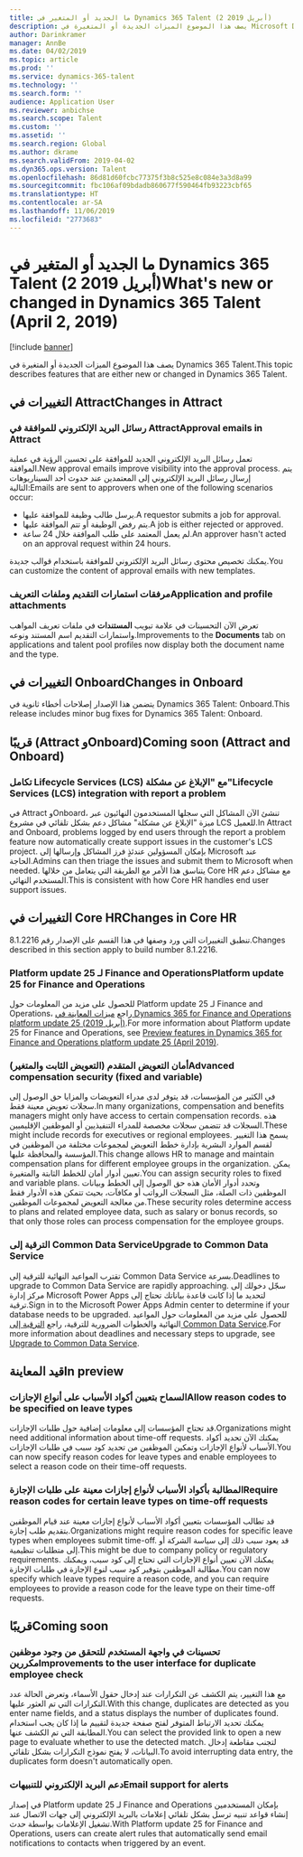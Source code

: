 ```yaml
---
title: ما الجديد أو المتغير في Dynamics 365 Talent (2 أبريل 2019)
description: يصف هذا الموضوع الميزات الجديدة أو المتغيرة في Microsoft Dynamics 365 Talent.
author: Darinkramer
manager: AnnBe
ms.date: 04/02/2019
ms.topic: article
ms.prod: ''
ms.service: dynamics-365-talent
ms.technology: ''
ms.search.form: ''
audience: Application User
ms.reviewer: anbichse
ms.search.scope: Talent
ms.custom: ''
ms.assetid: ''
ms.search.region: Global
ms.author: dkrame
ms.search.validFrom: 2019-04-02
ms.dyn365.ops.version: Talent
ms.openlocfilehash: 86d81d60fcbc77375f3b8c525e8c084e3a3d8a99
ms.sourcegitcommit: fbc106af09bdadb860677f590464fb93223cbf65
ms.translationtype: HT
ms.contentlocale: ar-SA
ms.lasthandoff: 11/06/2019
ms.locfileid: "2773683"
---
```

# <a name="whats-new-or-changed-in-dynamics-365-talent-april-2-2019"></a><span data-ttu-id="638da-103">ما الجديد أو المتغير في Dynamics 365 Talent (2 أبريل 2019)</span><span class="sxs-lookup"><span data-stu-id="638da-103">What's new or changed in Dynamics 365 Talent (April 2, 2019)</span></span>

[!include [banner](includes/banner.md)]

<span data-ttu-id="638da-104">يصف هذا الموضوع الميزات الجديدة أو المتغيرة في Dynamics 365 Talent.</span><span class="sxs-lookup"><span data-stu-id="638da-104">This topic describes features that are either new or changed in Dynamics 365 Talent.</span></span>

## <a name="changes-in-attract"></a><span data-ttu-id="638da-105">التغييرات في Attract</span><span class="sxs-lookup"><span data-stu-id="638da-105">Changes in Attract</span></span>

### <a name="approval-emails-in-attract"></a><span data-ttu-id="638da-106">رسائل البريد الإلكتروني للموافقة في Attract</span><span class="sxs-lookup"><span data-stu-id="638da-106">Approval emails in Attract</span></span>
<span data-ttu-id="638da-107">تعمل رسائل البريد الإلكتروني الجديد للموافقة على تحسين الرؤية في عملية الموافقة.</span><span class="sxs-lookup"><span data-stu-id="638da-107">New approval emails improve visibility into the approval process.</span></span> <span data-ttu-id="638da-108">يتم إرسال رسائل البريد الإلكتروني إلى المعتمدين عند حدوث أحد السيناريوهات التالية:</span><span class="sxs-lookup"><span data-stu-id="638da-108">Emails are sent to approvers when one of the following scenarios occur:</span></span>

- <span data-ttu-id="638da-109">يرسل طالب وظيفة للموافقة عليها.</span><span class="sxs-lookup"><span data-stu-id="638da-109">A requestor submits a job for approval.</span></span>
- <span data-ttu-id="638da-110">يتم رفض الوظيفة أو تتم الموافقة عليها.</span><span class="sxs-lookup"><span data-stu-id="638da-110">A job is either rejected or approved.</span></span>
- <span data-ttu-id="638da-111">لم يعمل المعتمد على طلب الموافقة خلال 24 ساعة.</span><span class="sxs-lookup"><span data-stu-id="638da-111">An approver hasn't acted on an approval request within 24 hours.</span></span>

<span data-ttu-id="638da-112">يمكنك تخصيص محتوى رسائل البريد الإلكتروني للموافقة باستخدام قوالب جديدة.</span><span class="sxs-lookup"><span data-stu-id="638da-112">You can customize the content of approval emails with new templates.</span></span>

### <a name="application-and-profile-attachments"></a><span data-ttu-id="638da-113">مرفقات استمارات التقديم وملفات التعريف</span><span class="sxs-lookup"><span data-stu-id="638da-113">Application and profile attachments</span></span>
<span data-ttu-id="638da-114">تعرض الآن التحسينات في علامة تبويب **المستندات** في ملفات تعريف المواهب واستمارات التقديم اسم المستند ونوعه.</span><span class="sxs-lookup"><span data-stu-id="638da-114">Improvements to the **Documents** tab on applications and talent pool profiles now display both the document name and the type.</span></span>

## <a name="changes-in-onboard"></a><span data-ttu-id="638da-115">التغييرات في Onboard</span><span class="sxs-lookup"><span data-stu-id="638da-115">Changes in Onboard</span></span>
<span data-ttu-id="638da-116">يتضمن هذا الإصدار إصلاحات أخطاء ثانوية في Dynamics 365 Talent: Onboard.</span><span class="sxs-lookup"><span data-stu-id="638da-116">This release includes minor bug fixes for Dynamics 365 Talent: Onboard.</span></span>

## <a name="coming-soon-attract-and-onboard"></a><span data-ttu-id="638da-117">قريبًا (Attract وOnboard)</span><span class="sxs-lookup"><span data-stu-id="638da-117">Coming soon (Attract and Onboard)</span></span>

### <a name="lifecycle-services-lcs-integration-with-report-a-problem"></a><span data-ttu-id="638da-118">تكامل Lifecycle Services (LCS) مع "الإبلاغ عن مشكلة‬"</span><span class="sxs-lookup"><span data-stu-id="638da-118">Lifecycle Services (LCS) integration with report a problem</span></span>
<span data-ttu-id="638da-119">في Attract وOnboard، تنشئ الآن المشاكل التي سجلها المستخدمون النهائيون عبر ميزة "الإبلاغ عن مشكلة" مشاكل دعم بشكل تلقائي في مشروع LCS للعميل.</span><span class="sxs-lookup"><span data-stu-id="638da-119">In Attract and Onboard, problems logged by end users through the report a problem feature now automatically create support issues in the customer's LCS project.</span></span> <span data-ttu-id="638da-120">بإمكان المسؤولين عندئذٍ فرز المشاكل وإرسالها إلى Microsoft عند الحاجة.</span><span class="sxs-lookup"><span data-stu-id="638da-120">Admins can then triage the issues and submit them to Microsoft when needed.</span></span> <span data-ttu-id="638da-121">يتناسق هذا الأمر مع الطريقة التي يتعامل من خلالها Core HR مع مشاكل دعم المستخدم النهائي.</span><span class="sxs-lookup"><span data-stu-id="638da-121">This is consistent with how Core HR handles end user support issues.</span></span>

## <a name="changes-in-core-hr"></a><span data-ttu-id="638da-122">التغييرات في Core HR</span><span class="sxs-lookup"><span data-stu-id="638da-122">Changes in Core HR</span></span>
<span data-ttu-id="638da-123">تنطبق التغييرات التي ورد وصفها في هذا القسم على الإصدار رقم 8.1.2216.</span><span class="sxs-lookup"><span data-stu-id="638da-123">Changes described in this section apply to build number 8.1.2216.</span></span>

### <a name="platform-update-25-for-finance-and-operations"></a><span data-ttu-id="638da-124">Platform update 25 لـ Finance and Operations</span><span class="sxs-lookup"><span data-stu-id="638da-124">Platform update 25 for Finance and Operations</span></span>
<span data-ttu-id="638da-125">للحصول على مزيد من المعلومات حول Platform update 25 لـ Finance and Operations، راجع [ميزات المعاينة في Dynamics 365 for Finance and Operations platform update 25 (أبريل 2019)](https://docs.microsoft.com/dynamics365/unified-operations/fin-and-ops/get-started/whats-new-platform-25).</span><span class="sxs-lookup"><span data-stu-id="638da-125">For more information about Platform update 25 for Finance and Operations, see [Preview features in Dynamics 365 for Finance and Operations platform update 25 (April 2019)](https://docs.microsoft.com/dynamics365/unified-operations/fin-and-ops/get-started/whats-new-platform-25).</span></span>

###  <a name="advanced-compensation-security-fixed-and-variable"></a><span data-ttu-id="638da-126">أمان التعويض المتقدم (التعويض الثابت والمتغير)</span><span class="sxs-lookup"><span data-stu-id="638da-126">Advanced compensation security (fixed and variable)</span></span>
<span data-ttu-id="638da-127">في الكثير من المؤسسات، قد يتوفر لدى مدراء التعويضات والمزايا حق الوصول إلى سجلات تعويض معينة فقط.</span><span class="sxs-lookup"><span data-stu-id="638da-127">In many organizations, compensation and benefits managers might only have access to certain compensation records.</span></span> <span data-ttu-id="638da-128">هذه السجلات قد تتضمن سجلات مخصصة للمدراء التنفيذيين أو الموظفين الإقليميين.</span><span class="sxs-lookup"><span data-stu-id="638da-128">These might include records for executives or regional employees.</span></span> <span data-ttu-id="638da-129">يسمح هذا التغيير لقسم الموارد البشرية بإدارة خطط التعويض لمجموعات مختلفة من الموظفين في المؤسسة والمحافظة عليها.</span><span class="sxs-lookup"><span data-stu-id="638da-129">This change allows HR to manage and maintain compensation plans for different employee groups in the organization.</span></span> <span data-ttu-id="638da-130">يمكن تعيين أدوار أمان للخطط الثابتة والمتغيرة.</span><span class="sxs-lookup"><span data-stu-id="638da-130">You can assign security roles to fixed and variable plans.</span></span> <span data-ttu-id="638da-131">وتحدد أدوار الأمان هذه حق الوصول إلى الخطط وبيانات الموظفين ذات الصلة، مثل السجلات الرواتب أو مكافآت، بحيث تتمكن هذه الأدوار فقط من معالجة التعويض لمجموعات الموظفين.</span><span class="sxs-lookup"><span data-stu-id="638da-131">These security roles determine access to plans and related employee data, such as salary or bonus records, so that only those roles can process compensation for the employee groups.</span></span>

### <a name="upgrade-to-common-data-service"></a><span data-ttu-id="638da-132">الترقية إلى Common Data Service</span><span class="sxs-lookup"><span data-stu-id="638da-132">Upgrade to Common Data Service</span></span>
<span data-ttu-id="638da-133">تقترب المواعيد النهائية للترقية إلى Common Data Service بسرعة.</span><span class="sxs-lookup"><span data-stu-id="638da-133">Deadlines to upgrade to Common Data Service are rapidly approaching.</span></span> <span data-ttu-id="638da-134">سجّل دخولك إلى مركز إدارة Microsoft Power Apps لتحديد ما إذا كانت قاعدة بياناتك تحتاج إلى ترقية.</span><span class="sxs-lookup"><span data-stu-id="638da-134">Sign in to the Microsoft Power Apps Admin center to determine if your database needs to be upgraded.</span></span> <span data-ttu-id="638da-135">للحصول على مزيد من المعلومات حول المواعيد النهائية والخطوات الضرورية للترقية، راجع [الترقية إلى Common Data Service](https://docs.microsoft.com/common-data-service/upgradecds/introduction-upgrade-cds).</span><span class="sxs-lookup"><span data-stu-id="638da-135">For more information about deadlines and necessary steps to upgrade, see [Upgrade to Common Data Service](https://docs.microsoft.com/common-data-service/upgradecds/introduction-upgrade-cds).</span></span>

## <a name="in-preview"></a><span data-ttu-id="638da-136">قيد المعاينة</span><span class="sxs-lookup"><span data-stu-id="638da-136">In preview</span></span>

### <a name="allow-reason-codes-to-be-specified-on-leave-types"></a><span data-ttu-id="638da-137">السماح بتعيين أكواد الأسباب على أنواع الإجازات</span><span class="sxs-lookup"><span data-stu-id="638da-137">Allow reason codes to be specified on leave types</span></span>
<span data-ttu-id="638da-138">قد تحتاج المؤسسات إلى معلومات إضافية حول طلبات الإجازات.</span><span class="sxs-lookup"><span data-stu-id="638da-138">Organizations might need additional information about time-off requests.</span></span> <span data-ttu-id="638da-139">يمكنك الآن تحديد أكواد الأسباب لأنواع الإجازات وتمكين الموظفين من تحديد كود سبب في طلبات الإجازات.</span><span class="sxs-lookup"><span data-stu-id="638da-139">You can now specify reason codes for leave types and enable employees to select a reason code on their time-off requests.</span></span>

### <a name="require-reason-codes-for-certain-leave-types-on-time-off-requests"></a><span data-ttu-id="638da-140">المطالبة بأكواد الأسباب لأنواع إجازات معينة على طلبات الإجازة</span><span class="sxs-lookup"><span data-stu-id="638da-140">Require reason codes for certain leave types on time-off requests</span></span>
<span data-ttu-id="638da-141">قد تطالب المؤسسات بتعيين أكواد الأسباب لأنواع إجازات معينة عند قيام الموظفين بتقديم طلب إجازة.</span><span class="sxs-lookup"><span data-stu-id="638da-141">Organizations might require reason codes for specific leave types when employees submit time-off.</span></span> <span data-ttu-id="638da-142">قد يعود سبب ذلك إلى سياسة الشركة أو إلى متطلبات تنظيمية.</span><span class="sxs-lookup"><span data-stu-id="638da-142">This might be due to company policy or regulatory requirements.</span></span> <span data-ttu-id="638da-143">يمكنك الآن تعيين أنواع الإجازات التي تحتاج إلى كود سبب، ويمكنك مطالبة الموظفين بتوفير كود سبب لنوع الإجازة في طلبات الإجازة.</span><span class="sxs-lookup"><span data-stu-id="638da-143">You can now specify which leave types require a reason code, and you can require employees to provide a reason code for the leave type on their time-off requests.</span></span>

## <a name="coming-soon"></a><span data-ttu-id="638da-144">قريبًا</span><span class="sxs-lookup"><span data-stu-id="638da-144">Coming soon</span></span>

### <a name="improvements-to-the-user-interface-for-duplicate-employee-check"></a><span data-ttu-id="638da-145">تحسينات في واجهة المستخدم للتحقق من وجود موظفين مكررين</span><span class="sxs-lookup"><span data-stu-id="638da-145">Improvements to the user interface for duplicate employee check</span></span>
<span data-ttu-id="638da-146">مع هذا التغيير، يتم الكشف عن التكرارات عند إدخال حقول الأسماء، وتعرض الحالة عدد التكرارات التي تم العثور عليها.</span><span class="sxs-lookup"><span data-stu-id="638da-146">With this change, duplicates are detected as you enter name fields, and a status displays the number of duplicates found.</span></span> <span data-ttu-id="638da-147">يمكنك تحديد الارتباط المتوفر لفتح صفحة جديدة لتقييم ما إذا كان يجب استخدام المطابقة التي تم الكشف عنها.</span><span class="sxs-lookup"><span data-stu-id="638da-147">You can select the provided link to open a new page to evaluate whether to use the detected match.</span></span> <span data-ttu-id="638da-148">لتجنب مقاطعة إدخال البيانات، لا يفتح نموذج التكرارات بشكل تلقائي.</span><span class="sxs-lookup"><span data-stu-id="638da-148">To avoid interrupting data entry, the duplicates form doesn't automatically open.</span></span>

###  <a name="email-support-for-alerts"></a><span data-ttu-id="638da-149">دعم البريد الإلكتروني للتنبيهات</span><span class="sxs-lookup"><span data-stu-id="638da-149">Email support for alerts</span></span>
<span data-ttu-id="638da-150">في إصدار Platform update 25 لـ Finance and Operations بإمكان المستخدمين إنشاء قواعد تنبيه ترسل بشكل تلقائي إعلامات بالبريد الإلكتروني إلى جهات الاتصال عند تشغيل الإعلامات بواسطة حدث.</span><span class="sxs-lookup"><span data-stu-id="638da-150">With Platform update 25 for Finance and Operations, users can create alert rules that automatically send email notifications to contacts when triggered by an event.</span></span> 
